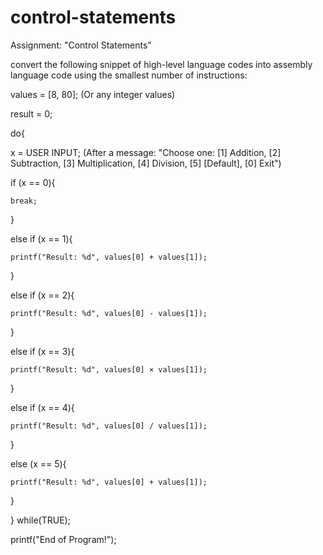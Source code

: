 # control-statements

Assignment: "Control Statements"

convert the following snippet of high-level language codes into assembly language code using the smallest number of instructions:

values = [8, 80]; (Or any integer values)

result = 0;

do{

  x = USER INPUT; (After a message: "Choose one: [1] Addition, [2] Subtraction, [3] Multiplication, [4] Division, [5] [Default], [0] Exit")
  
  if (x == 0){
  
    break;
    
  }
  
  else if (x == 1){
  
    printf("Result: %d", values[0] + values[1]);
    
  }
  
  else if (x == 2){
  
    printf("Result: %d", values[0] - values[1]);
    
  }
  
  else if (x == 3){
  
    printf("Result: %d", values[0] × values[1]);
    
  }
  
  else if (x == 4){
  
    printf("Result: %d", values[0] / values[1]);
    
  }
  
  else (x == 5){
  
    printf("Result: %d", values[0] + values[1]);
    
  }
  
} while(TRUE);

printf("End of Program!");
